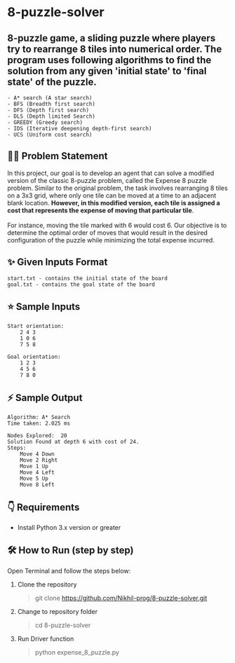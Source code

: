 # 8-puzzle-solver

## 8-puzzle game, a sliding puzzle where players try to rearrange 8 tiles into numerical order. The program uses following algorithms to  find the solution from any given 'initial state' to 'final state' of the puzzle.
    - A* search (A star search)
    - BFS (Breadth first search)
    - DFS (Depth first search)
    - DLS (Depth limited Search)
    - GREEDY (Greedy search)
    - IDS (Iterative deepening depth-first search)
    - UCS (Uniform cost search)

## 👨‍💻 Problem Statement
In this project, our goal is to develop an agent that can solve a modified version of the classic 8-puzzle problem, called the Expense 8 puzzle problem. Similar to the original problem, the task involves rearranging 8 tiles on a 3x3 grid, where only one tile can be moved at a time to an adjacent blank location. **However, in this modified version, each tile is assigned a cost that represents the expense of moving that particular tile**. 
<br/> <br/> For instance, moving the tile marked with 6 would cost 6. Our objective is to determine the optimal order of moves that would result in the desired configuration of the puzzle while minimizing the total expense incurred.

## ✨ Given Inputs Format
    start.txt - contains the initial state of the board
    goal.txt - contains the goal state of the board

## ⭐️ Sample Inputs
    Start orientation:
        2 4 3
        1 0 6
        7 5 8

    Goal orientation:
        1 2 3
        4 5 6
        7 8 0

## ⚡ Sample Output
    Algorithm: A* Search
    Time taken: 2.025 ms

    Nodes Explored:  20
    Solution Found at depth 6 with cost of 24.
    Steps: 
        Move 4 Down
        Move 2 Right
        Move 1 Up
        Move 4 Left
        Move 5 Up
        Move 8 Left

## 👇 Requirements
- Install Python 3.x version or greater

## 🛠️ How to Run (step by step)
Open Terminal and follow the steps below:

1. Clone the repository
    > git clone https://github.com/Nikhil-prog/8-puzzle-solver.git

2. Change to repository folder
    > cd 8-puzzle-solver

3. Run Driver function
    >python expense_8_puzzle.py